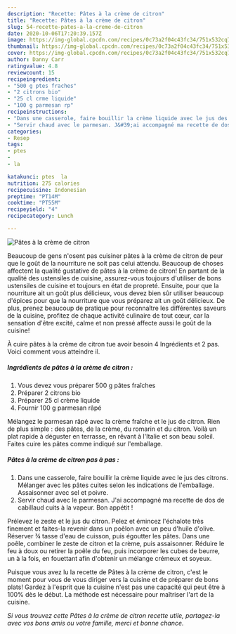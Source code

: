```yaml
---
description: "Recette: Pâtes à la crème de citron"
title: "Recette: Pâtes à la crème de citron"
slug: 54-recette-pates-a-la-creme-de-citron
date: 2020-10-06T17:20:39.157Z
image: https://img-global.cpcdn.com/recipes/0c73a2f04c43fc34/751x532cq70/pates-a-la-creme-de-citron-photo-principale-de-la-recette.jpg
thumbnail: https://img-global.cpcdn.com/recipes/0c73a2f04c43fc34/751x532cq70/pates-a-la-creme-de-citron-photo-principale-de-la-recette.jpg
cover: https://img-global.cpcdn.com/recipes/0c73a2f04c43fc34/751x532cq70/pates-a-la-creme-de-citron-photo-principale-de-la-recette.jpg
author: Danny Carr
ratingvalue: 4.8
reviewcount: 15
recipeingredient:
- "500 g ptes fraches"
- "2 citrons bio"
- "25 cl crme liquide"
- "100 g parmesan rp"
recipeinstructions:
- "Dans une casserole, faire bouillir la crème liquide avec le jus des citrons. Mélanger avec les pâtes cuites selon les indications de l&#39;emballage. Assaisonner avec sel et poivre."
- "Servir chaud avec le parmesan. J&#39;ai accompagné ma recette de dos de cabillaud cuits à la vapeur. Bon appétit !"
categories:
- Resep
tags:
- ptes
- 
- la

katakunci: ptes  la 
nutrition: 275 calories
recipecuisine: Indonesian
preptime: "PT14M"
cooktime: "PT55M"
recipeyield: "4"
recipecategory: Lunch

---
```



![Pâtes à la crème de citron](https://img-global.cpcdn.com/recipes/0c73a2f04c43fc34/751x532cq70/pates-a-la-creme-de-citron-photo-principale-de-la-recette.jpg)

Beaucoup de gens n'osent pas cuisiner pâtes à la crème de citron de peur que le goût de la nourriture ne soit pas celui attendu. Beaucoup de choses affectent la qualité gustative de pâtes à la crème de citron! En partant de la qualité des ustensiles de cuisine, assurez-vous toujours d'utiliser de bons ustensiles de cuisine et toujours en état de propreté. Ensuite, pour que la nourriture ait un goût plus délicieux, vous devez bien sûr utiliser beaucoup d'épices pour que la nourriture que vous préparez ait un goût délicieux. De plus, prenez beaucoup de pratique pour reconnaître les différentes saveurs de la cuisine, profitez de chaque activité culinaire de tout cœur, car la sensation d'être excité, calme et non pressé affecte aussi le goût de la cuisine!

<!--inarticleads1-->

À cuire pâtes à la crème de citron tue avoir besoin 4 Ingrédients et 2 pas. Voici comment vous atteindre il.

##### Ingrédients de pâtes à la crème de citron :

1. Vous devez vous préparer 500 g pâtes fraîches
1. Préparer 2 citrons bio
1. Préparer 25 cl crème liquide
1. Fournir 100 g parmesan râpé


Mélangez le parmesan râpé avec la crème fraîche et le jus de citron. Rien de plus simple : des pâtes, de la crème, du romarin et du citron. Voilà un plat rapide à déguster en terrasse, en rêvant à l&#39;Italie et son beau soleil. Faites cuire les pâtes comme indiqué sur l&#39;emballage. 

<!--inarticleads2-->

##### Pâtes à la crème de citron pas à pas :

1. Dans une casserole, faire bouillir la crème liquide avec le jus des citrons. Mélanger avec les pâtes cuites selon les indications de l&#39;emballage. Assaisonner avec sel et poivre.
1. Servir chaud avec le parmesan. J&#39;ai accompagné ma recette de dos de cabillaud cuits à la vapeur. Bon appétit !


Prélevez le zeste et le jus du citron. Pelez et émincez l&#39;échalote très finement et faites-la revenir dans un poêlon avec un peu d&#39;huile d&#39;olive. Réserver ¾ tasse d&#39;eau de cuisson, puis égoutter les pâtes. Dans une poêle, combiner le zeste de citron et la crème, puis assaisonner. Réduire le feu à doux ou retirer la poêle du feu, puis incorporer les cubes de beurre, un à la fois, en fouettant afin d&#39;obtenir un mélange crémeux et soyeux. 

<!--inarticleads1-->

<p>
Puisque vous avez lu la recette de Pâtes à la crème de citron, c'est le moment pour vous de vous diriger vers la cuisine et de préparer de bons plats! Gardez à l'esprit que la cuisine n'est pas une capacité qui peut être à 100% dès le début. La méthode est nécessaire pour maîtriser l'art de la cuisine.
</p>

<p>
<i>Si vous trouvez cette Pâtes à la crème de citron recette utile, partagez-la avec vos bons amis ou votre famille, merci et bonne chance.</i>
</p>
